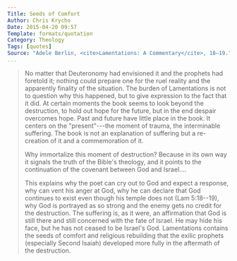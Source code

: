 ```yaml
---
Title: Seeds of Comfort
Author: Chris Krycho
Date: 2015-04-20 09:57
Template: formats/quotation
Category: Theology
Tags: [quotes]
Source: "Adele Berlin, <cite>Lamentations: A Commentary</cite>, 18–19."
...
```


> No matter that Deuteronomy had envisioned it and the prophets had foretold it;
> nothing could prepare one for the ruel reality and the apparently finality of
> the situation. The burden of Lamentations is not to question why this
> happened, but to give expression to the fact that it did. At certain moments
> the book seems to look beyond the destruction, to hold out hope for the
> future, but in the end despair overcomes hope. Past and future have little
> place in the book. It centers on the "present"---the moment of trauma, the
> interminable suffering. The book is not an explanation of suffering but a
> re-creation of it and a commemoration of it.
> 
> Why immortalize this moment of destruction? Because in its own way it signals
> the truth of the Bible's theology, and it points to the continuation of the
> covenant between God and Israel....
>
> This explains why the poet can cry out to God and expect a response, why can
> vent his anger at God, why he can declare that God continues to exist even
> though his temple does not (Lam 5:18--19), why God is portrayed as so strong
> and the enemy gets no credit for the destruction. The suffering is, as it
> were, an affirmation that God is still there and still concerned with the fate
> of Israel. He may hide his face, but he has not ceased to be Israel's God.
> Lamentations contains the seeds of comfort and religious rebuilding that the
> exilic prophets (especially Second Isaiah) developed more fully in the
> aftermath of the destruction.